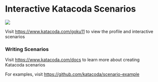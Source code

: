 # Interactive Katacoda Scenarios

[![](http://shields.katacoda.com/katacoda/goku11/count.svg)](https://www.katacoda.com/goku11 "Get your profile on Katacoda.com")

Visit https://www.katacoda.com/goku11 to view the profile and interactive scenarios

### Writing Scenarios
Visit https://www.katacoda.com/docs to learn more about creating Katacoda scenarios

For examples, visit https://github.com/katacoda/scenario-example
